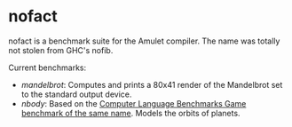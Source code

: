 nofact
======

nofact is a benchmark suite for the Amulet compiler. The name was
totally not stolen from GHC's nofib.

Current benchmarks:

 - *mandelbrot*: Computes and prints a 80x41 render of the Mandelbrot set to the
   standard output device.
 - *nbody*: Based on the [Computer Language Benchmarks Game benchmark of the
   same name][nbody]. Models the orbits of planets.

[nbody]: https://benchmarksgame-team.pages.debian.net/benchmarksgame/description/nbody.html
